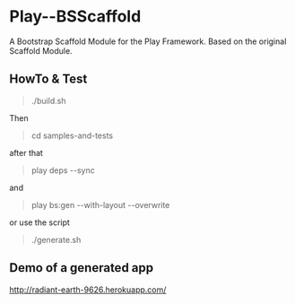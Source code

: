 Play--BSScaffold
================

A Bootstrap Scaffold Module for the Play Framework. Based on the original Scaffold Module.


## HowTo & Test

> ./build.sh

Then

> cd samples-and-tests

after that

> play deps --sync

and

> play bs:gen --with-layout --overwrite

or use the script

> ./generate.sh


## Demo of a generated app

http://radiant-earth-9626.herokuapp.com/